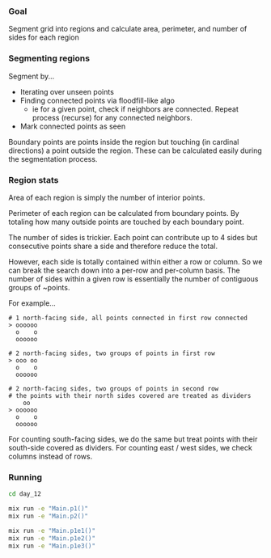 ### Goal

Segment grid into regions and calculate area, perimeter, and number of sides for each region

### Segmenting regions

Segment by...

-   Iterating over unseen points
-   Finding connected points via floodfill-like algo
    -   ie for a given point, check if neighbors are connected. Repeat process (recurse) for any connected neighbors.
-   Mark connected points as seen

Boundary points are points inside the region but touching (in cardinal directions) a point outside the region.
These can be calculated easily during the segmentation process.

### Region stats

Area of each region is simply the number of interior points.

Perimeter of each region can be calculated from boundary points. By totaling how many outside points are touched by each boundary point.

The number of sides is trickier. Each point can contribute up to 4 sides but consecutive points share a side and therefore reduce the total.

However, each side is totally contained within either a row or column. So we can break the search down into a per-row and per-column basis. The number of sides within a given row is essentially the number of contiguous groups of ~points.

For example...

```
# 1 north-facing side, all points connected in first row connected
> oooooo
  o    o
  oooooo

# 2 north-facing sides, two groups of points in first row
> ooo oo
  o    o
  oooooo

# 2 north-facing sides, two groups of points in second row
# the points with their north sides covered are treated as dividers
    oo
> oooooo
  o    o
  oooooo
```

For counting south-facing sides, we do the same but treat points with their south-side covered as dividers. For counting east / west sides, we check columns instead of rows.

### Running

```bash
cd day_12

mix run -e "Main.p1()"
mix run -e "Main.p2()"

mix run -e "Main.p1e1()"
mix run -e "Main.p1e2()"
mix run -e "Main.p1e3()"
```
